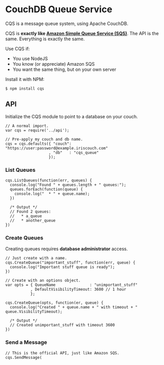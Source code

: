 # CouchDB Queue Service

CQS is a message queue system, using Apache CouchDB.

CQS is **exactly like [Amazon Simple Queue Service (SQS)][sqs_api]**. The API is the same. Everything is exactly the same.

Use CQS if:

* You use NodeJS
* You know (or appreciate) Amazon SQS
* You want the same thing, but on your own server

Install it with NPM:

    $ npm install cqs

[sqs_api]: http://docs.amazonwebservices.com/AWSSimpleQueueService/latest/APIReference/

## API

Initialize the CQS module to point to a database on your couch.

    // A normal import.
    var cqs = require('../api');
    
    // Pre-apply my couch and db name.
    cqs = cqs.defaults({ "couch": "https://user:password@example.iriscouch.com"
                       , "db"   : "cqs_queue"
                       });

### List Queues

    cqs.ListQueues(function(err, queues) {
      console.log("Found " + queues.length + " queues:");
      queues.forEach(function(queue) {
        console.log("  * " + queue.name);
      })

      /* Output */
      // Found 2 queues:
      //   * a_queue
      //   * another_queue
    })

### Create Queues

Creating queues requires **database administrator** access.

    // Just create with a name.
    cqs.CreateQueue("important_stuff", function(err, queue) {
      console.log("Important stuff queue is ready");
    })

    // Create with an options object.
    var opts = { QueueName               : "unimportant_stuff"
               , DefaultVisibilityTimeout: 3600 // 1 hour
               };

    cqs.CreateQueue(opts, function(er, queue) {
      console.log("Created " + queue.name + " with timeout + " queue.VisibilityTimeout);

      /* Output */
      // Created unimportant_stuff with timeout 3600
    })

### Send a Message

    // This is the official API, just like Amazon SQS.
    cqs.SendMessage(
